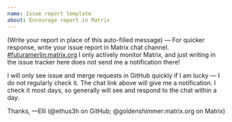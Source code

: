 ```yaml
---
name: Issue report template
about: Encourage report in Matrix
---
```

(Write your report in place of this auto-filled message) — For quicker response, write your issue report in Matrix chat channel. [#futuramerlin:matrix.org](https://matrix.to/#/%23futuramerlin:matrix.org) I only actively monitor Matrix, and just writing in the issue tracker here does not send me a notification there!

I will only see issue and merge requests in GitHub quickly if I am lucky — I do not regularly check it. The chat link above will give me a notification. I check it most days, so generally will see and respond to the chat within a day.

Thanks,
—Elli (@ethus3h on GitHub; @goldenshimmer:matrix.org on Matrix)
